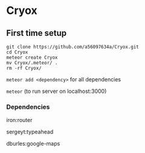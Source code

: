 # Cryox

## First time setup
```
git clone https://github.com/a56097634a/Cryox.git
cd Cryox
meteor create Cryox
mv Cryox/.meteor/ .
rm -rf Cryox/
```
```meteor add <dependency>``` for all dependencies

```meteor``` (to run server on localhost:3000)

### Dependencies
iron:router

sergeyt:typeahead

dburles:google-maps